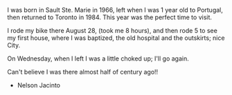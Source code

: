 I was born in Sault Ste. Marie in 1966, left when I was 1 year old to Portugal, then returned to Toronto in 1984. This year was the perfect time to visit.

I rode my bike there August 28, (took me 8 hours), and then rode 5 to see my first house, where I was baptized, the old hospital and the outskirts; nice City.

On Wednesday, when I left I was a little choked up; I'll go again.

Can't believe I was there almost half of century ago!!

- Nelson Jacinto
